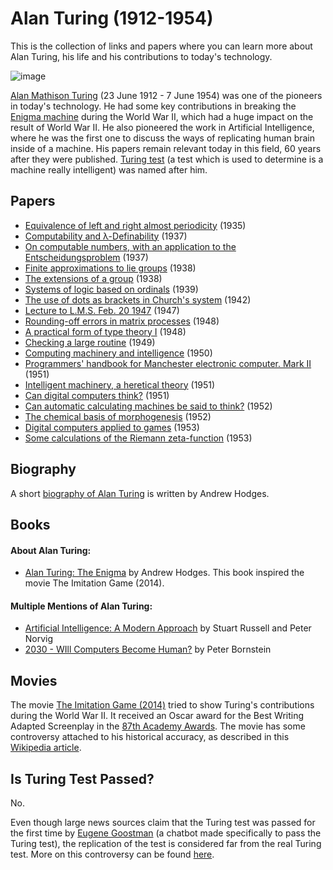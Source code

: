 # Alan Turing (1912-1954)

This is the collection of links and papers where you can learn more about Alan Turing, his life and his contributions to today's technology.

![image](http://www.independent.co.uk/incoming/article9023177.ece/alternates/w620/turing-rx.jpg)

[Alan Mathison Turing](https://en.wikipedia.org/wiki/Alan_Turing) (23 June 1912 - 7 June 1954) was one of the pioneers in today's technology. He had some key contributions in breaking the [Enigma machine](https://en.wikipedia.org/wiki/Enigma_machine) during the World War II, which had a huge impact on the result of World War II. He also pioneered the work in Artificial Intelligence, where he was the first one to discuss the ways of replicating human brain inside of a machine. His papers remain relevant today in this field, 60 years after they were published. [Turing test](https://en.wikipedia.org/wiki/Turing_test) (a test which is used to determine is a machine really intelligent) was named after him.

## Papers

* [Equivalence of left and right almost periodicity](http://www.turingarchive.org/browse.php/B/10) (1935)
* [Computability and λ-Definability](http://www.turingarchive.org/browse.php/B/11) (1937)
* [On computable numbers, with an application to the Entscheidungsproblem](http://www.turingarchive.org/browse.php/B/12) (1937)
* [Finite approximations to lie groups](http://www.turingarchive.org/browse.php/B/13) (1938)
* [The extensions of a group](http://www.turingarchive.org/browse.php/B/14) (1938)
* [Systems of logic based on ordinals](http://www.turingarchive.org/browse.php/B/15) (1939)
* [The use of dots as brackets in Church's system](http://www.turingarchive.org/browse.php/B/16) (1942)
* [Lecture to L.M.S. Feb. 20 1947](http://www.turingarchive.org/browse.php/B/1) (1947)
* [Rounding-off errors in matrix processes](http://www.turingarchive.org/browse.php/B/18) (1948)
* [A practical form of type theory I](http://www.turingarchive.org/browse.php/B/3) (1948)
* [Checking a large routine](http://www.turingarchive.org/browse.php/B/8) (1949)
* [Computing machinery and intelligence](http://www.turingarchive.org/browse.php/B/9) (1950)
* [Programmers' handbook for Manchester electronic computer. Mark II](http://www.turingarchive.org/browse.php/B/32) (1951)
* [Intelligent machinery, a heretical theory](http://www.turingarchive.org/browse.php/B/4) (1951)
* [Can digital computers think?](http://www.turingarchive.org/browse.php/B/5) (1951)
* [Can automatic calculating machines be said to think?](http://www.turingarchive.org/browse.php/B/6) (1952)
* [The chemical basis of morphogenesis](http://www.turingarchive.org/browse.php/B/22) (1952)
* [Digital computers applied to games](http://www.turingarchive.org/browse.php/B/7) (1953)
* [Some calculations of the Riemann zeta-function](http://www.turingarchive.org/browse.php/B/21) (1953)

## Biography

A short [biography of Alan Turing](http://www.turing.org.uk/bio/index.html) is written by Andrew Hodges.

## Books

#### About Alan Turing:

* [Alan Turing: The Enigma](https://www.goodreads.com/book/show/150731.Alan_Turing) by Andrew Hodges. This book inspired the movie The Imitation Game (2014).

#### Multiple Mentions of Alan Turing:

* [Artificial Intelligence: A Modern Approach](http://aima.cs.berkeley.edu/) by Stuart Russell and Peter Norvig
* [2030 - WIll Computers Become Human?](http://www.amazon.com/2030-Computers-Become-Human-Series-ebook/dp/B00R0FQOZS) by Peter Bornstein

## Movies

The movie [The Imitation Game (2014)](http://www.imdb.com/title/tt2084970/) tried to show Turing's contributions during the World War II. It received an  Oscar award for the Best Writing Adapted Screenplay in the [87th Academy Awards](http://en.wikipedia.org/wiki/87th_Academy_Awards). The movie has some controversy attached to his historical accuracy, as described in this [Wikipedia article](https://en.wikipedia.org/wiki/The_Imitation_Game#Controversy).

## Is Turing Test Passed?

No.

Even though large news sources claim that the Turing test was passed for the first time by [Eugene Goostman](https://en.wikipedia.org/wiki/Eugene_Goostman) (a chatbot made specifically to pass the Turing test), the replication of the test is considered far from the real Turing test. More on this controversy can be found [here](https://www.techdirt.com/articles/20140609/07284327524/no-supercomputer-did-not-pass-turing-test-first-time-everyone-should-know-better.shtml).
